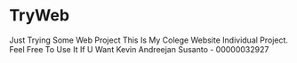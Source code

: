 # TryWeb
Just Trying Some Web Project
This Is My Colege Website Individual Project.
Feel Free To Use It If U Want
Kevin Andreejan Susanto - 00000032927

